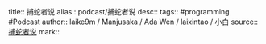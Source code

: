 title:: 捕蛇者说
alias:: podcast/捕蛇者说
desc:: 
tags:: #programming #Podcast
author:: laike9m / Manjusaka / Ada Wen / laixintao / 小白
source:: [捕蛇者说](https://pythonhunter.org/)
mark::
